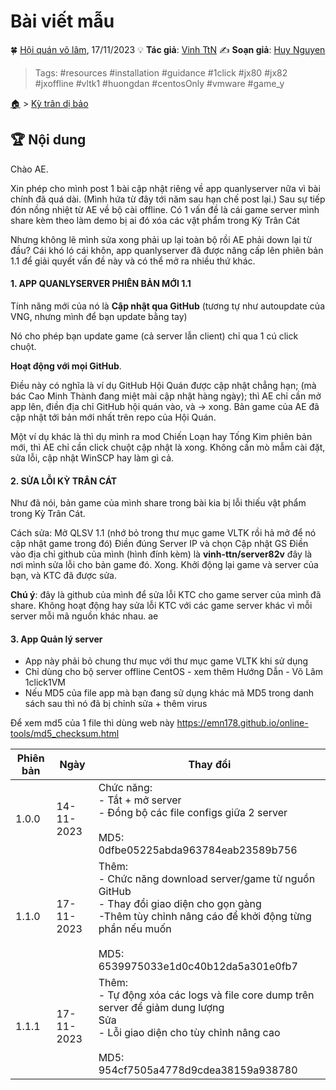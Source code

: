 # Bài viết mẫu

🍀 [Hội quán võ lâm](https://fb.com/groups/volamquan), 17/11/2023
💡 **Tác giả**: [Vinh TtN](https://www.facebook.com/nghiemtucdeptrai/)
✍️ **Soạn giả**: [Huy Nguyen](https://fb.com/groups/volamquan)

> Tags: #resources #installation #guidance #1click #jx80 #jx82 #jxoffline #vltk1 #huongdan #centosOnly #vmware #game_y

[🏠](https://hackmd.io/@eurofun/home) > [Kỳ trân dị bảo](../index.md)



## 🏆 Nội dung

Chào AE.

Xin phép cho mình post 1 bài cập nhật riêng về app quanlyserver nữa vì bài chính đã quá dài. (Mình hứa từ đây tới năm sau hạn chế post lại.)
Sau sự tiếp đón nồng nhiệt từ AE về bộ cài offline. Có 1 vấn đề là cái game server mình share kèm theo làm demo bị ai đó xóa các vật phẩm trong Kỳ Trân Cát

Nhưng không lẽ mình sửa xong phải up lại toàn bộ rồi AE phải down lại từ đầu? Cái khó ló cái khôn, app quanlyserver đã được nâng cấp lên phiên bản 1.1 để giải quyết vấn đề này và có thể mở ra nhiều thứ khác.


#### 1. APP QUANLYSERVER PHIÊN BẢN MỚI 1.1


Tính năng mới của nó là **Cập nhật qua GitHub** (tương tự như autoupdate của VNG, nhưng mình để bạn update bằng tay)

Nó cho phép bạn update game (cả server lẫn client) chỉ qua 1 cú click chuột.

**Hoạt động với mọi GitHub**.

Điều này có nghĩa là ví dụ GitHub Hội Quán được cập nhật chẳng hạn; (mà bác Cao Minh Thành đang miệt mài cập nhật hàng ngày); thì AE chỉ cần mở app lên, điền địa chỉ GitHub hội quán vào, và -> xong. Bản game của AE đã cập nhật tới bản mới nhất trên repo của Hội Quán.

Một ví dụ khác là thì dụ mình ra mod Chiến Loạn hay Tống Kim phiên bản mới, thì AE chỉ cần click chuột cập nhật là xong. Không cần mò mẫm cài đặt, sửa lỗi, cập nhật WinSCP hay làm gì cả.


#### 2. SỬA LỖI KỲ TRÂN CÁT



Như đã nói, bản game của mình share trong bài kia bị lỗi thiếu vật phẩm trong Kỳ Trân Cát.

Cách sửa:
Mở QLSV 1.1 (nhớ bỏ trong thư mục game VLTK rồi hả mở để nó cập nhật game trong đó)
Điền đúng Server IP và chọn Cập nhật GS
Điền vào địa chỉ github của mình (hình đính kèm) là **vinh-ttn/server82v** đây là nơi mình sửa lỗi cho bản game đó.
Xong. Khởi động lại game và server của bạn, và KTC đã được sửa.

**Chú ý**: đây là github của mình để sửa lỗi KTC cho game server của mình đã share. Không hoạt động hay sửa lỗi KTC với các game server khác vì mỗi server mỗi mã nguồn khác nhau.
ae


#### 3. App Quản lý server
- App này phải bỏ chung thư mục với thư mục game VLTK khi sử dụng
- Chỉ dùng cho bộ server offline CentOS - xem thêm Hướng Dẫn - Võ Lâm 1click1VM
- Nếu MD5 của file app mà bạn đang sử dụng khác mã MD5 trong danh sách sau thì nó đã bị chỉnh sửa + thêm virus 

Để xem md5 của 1 file thì dùng web này
https://emn178.github.io/online-tools/md5_checksum.html


| Phiên bản | Ngày       | Thay đổi                                                     |
| --------- | ---------- | ------------------------------------------------------------ |
| 1.0.0     | 14-11-2023 | Chức năng: <br />- Tắt + mở server <br />- Đồng bộ các file configs giữa 2 server <br /><br />MD5: 0dfbe05225abda963784eab23589b756 |
| 1.1.0     | 17-11-2023 | Thêm: <br />- Chức năng download server/game từ nguồn GitHub <br />- Thay đổi giao diện cho gọn gàng <br />-Thêm tùy chỉnh nâng cáo để khởi động từng phần nếu muốn  <br /><br />MD5:  6539975033e1d0c40b12da5a301e0fb7 |
| 1.1.1     | 17-11-2023 | Thêm: <br />- Tự động xóa các logs và file core dump trên server để giảm dung lượng <br />Sửa <br />- Lỗi giao diện cho tùy chỉnh nâng cao  <br /><br />MD5: 954cf7505a4778d9cdea38159a938780 |

